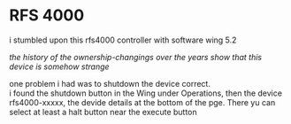 # RFS 4000

i stumbled upon this rfs4000 controller with software wing 5.2 

*the history of the ownership-changings over the years show that this device is somehow strange*

one problem i had was to shutdown the device correct.  
i found the shutdown button in the Wing under Operations, then the device rfs4000-xxxxx, the devide details at the bottom of the pge. There yu can select at least a halt button near the execute button

